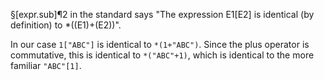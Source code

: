 §[expr.sub]¶2 in the standard says "The expression E1[E2] is identical (by definition) to *((E1)+(E2))".

In our case `1["ABC"]` is identical to `*(1+"ABC")`. Since the plus operator is commutative, this is identical to `*("ABC"+1)`, which is identical to the more familiar `"ABC"[1]`.